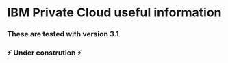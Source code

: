 # IBM Private Cloud useful information
### These are tested with version 3.1
### :zap: Under constrution :zap:
